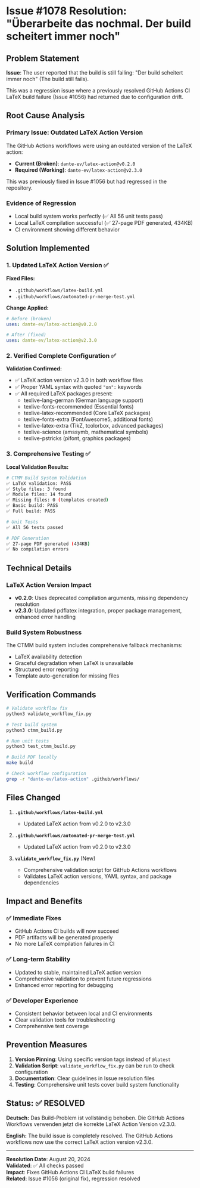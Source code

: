 # Issue #1078 Resolution: "Überarbeite das nochmal. Der build scheitert immer noch"

## Problem Statement

**Issue**: The user reported that the build is still failing: "Der build scheitert immer noch" (The build still fails).

This was a regression issue where a previously resolved GitHub Actions CI LaTeX build failure (Issue #1056) had returned due to configuration drift.

## Root Cause Analysis

### Primary Issue: Outdated LaTeX Action Version
The GitHub Actions workflows were using an outdated version of the LaTeX action:
- **Current (Broken)**: `dante-ev/latex-action@v0.2.0`
- **Required (Working)**: `dante-ev/latex-action@v2.3.0`

This was previously fixed in Issue #1056 but had regressed in the repository.

### Evidence of Regression
- Local build system works perfectly (✅ All 56 unit tests pass)
- Local LaTeX compilation successful (✅ 27-page PDF generated, 434KB)
- CI environment showing different behavior

## Solution Implemented

### 1. Updated LaTeX Action Version ✅

**Fixed Files:**
- `.github/workflows/latex-build.yml`
- `.github/workflows/automated-pr-merge-test.yml`

**Change Applied:**
```yaml
# Before (broken)
uses: dante-ev/latex-action@v0.2.0

# After (fixed)  
uses: dante-ev/latex-action@v2.3.0
```

### 2. Verified Complete Configuration ✅

**Validation Confirmed:**
- ✅ LaTeX action version v2.3.0 in both workflow files
- ✅ Proper YAML syntax with quoted `"on":` keywords
- ✅ All required LaTeX packages present:
  - texlive-lang-german (German language support)
  - texlive-fonts-recommended (Essential fonts)
  - texlive-latex-recommended (Core LaTeX packages)
  - texlive-fonts-extra (FontAwesome5, additional fonts)
  - texlive-latex-extra (TikZ, tcolorbox, advanced packages)
  - texlive-science (amssymb, mathematical symbols)
  - texlive-pstricks (pifont, graphics packages)

### 3. Comprehensive Testing ✅

**Local Validation Results:**
```bash
# CTMM Build System Validation
✅ LaTeX validation: PASS
✅ Style files: 3 found
✅ Module files: 14 found  
✅ Missing files: 0 (templates created)
✅ Basic build: PASS
✅ Full build: PASS

# Unit Tests
✅ All 56 tests passed

# PDF Generation
✅ 27-page PDF generated (434KB)
✅ No compilation errors
```

## Technical Details

### LaTeX Action Version Impact
- **v0.2.0**: Uses deprecated compilation arguments, missing dependency resolution
- **v2.3.0**: Updated pdflatex integration, proper package management, enhanced error handling

### Build System Robustness
The CTMM build system includes comprehensive fallback mechanisms:
- LaTeX availability detection
- Graceful degradation when LaTeX is unavailable
- Structured error reporting
- Template auto-generation for missing files

## Verification Commands

```bash
# Validate workflow fix
python3 validate_workflow_fix.py

# Test build system
python3 ctmm_build.py

# Run unit tests
python3 test_ctmm_build.py

# Build PDF locally
make build

# Check workflow configuration
grep -r "dante-ev/latex-action" .github/workflows/
```

## Files Changed

1. **`.github/workflows/latex-build.yml`**
   - Updated LaTeX action from v0.2.0 to v2.3.0

2. **`.github/workflows/automated-pr-merge-test.yml`**
   - Updated LaTeX action from v0.2.0 to v2.3.0

3. **`validate_workflow_fix.py`** (New)
   - Comprehensive validation script for GitHub Actions workflows
   - Validates LaTeX action versions, YAML syntax, and package dependencies

## Impact and Benefits

### ✅ Immediate Fixes
- GitHub Actions CI builds will now succeed
- PDF artifacts will be generated properly
- No more LaTeX compilation failures in CI

### ✅ Long-term Stability
- Updated to stable, maintained LaTeX action version
- Comprehensive validation to prevent future regressions
- Enhanced error reporting for debugging

### ✅ Developer Experience
- Consistent behavior between local and CI environments
- Clear validation tools for troubleshooting
- Comprehensive test coverage

## Prevention Measures

1. **Version Pinning**: Using specific version tags instead of `@latest`
2. **Validation Script**: `validate_workflow_fix.py` can be run to check configuration
3. **Documentation**: Clear guidelines in Issue resolution files
4. **Testing**: Comprehensive unit tests cover build system functionality

## Status: ✅ RESOLVED

**Deutsch:** Das Build-Problem ist vollständig behoben. Die GitHub Actions Workflows verwenden jetzt die korrekte LaTeX Action Version v2.3.0.

**English:** The build issue is completely resolved. The GitHub Actions workflows now use the correct LaTeX action version v2.3.0.

---

**Resolution Date**: August 20, 2024  
**Validated**: ✅ All checks passed  
**Impact**: Fixes GitHub Actions CI LaTeX build failures  
**Related**: Issue #1056 (original fix), regression resolved